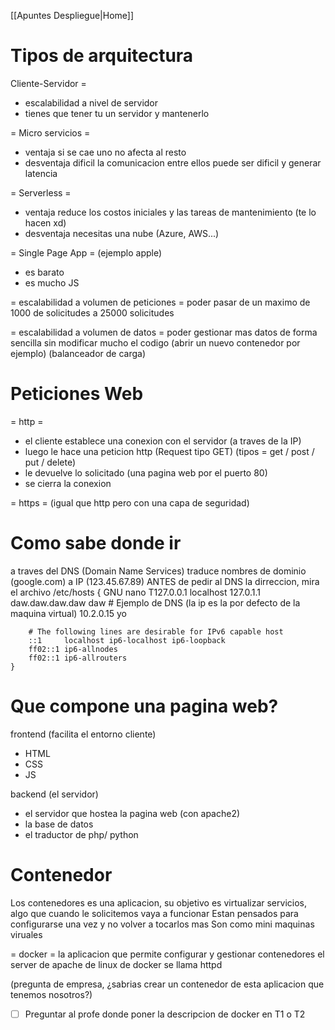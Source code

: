 [[Apuntes Despliegue|Home]]
# Tipos de arquitectura
Cliente-Servidor =
- escalabilidad a nivel de servidor
- tienes que tener tu un servidor y mantenerlo

= Micro servicios =
- ventaja si se cae uno no afecta al resto
- desventaja dificil la comunicacion entre ellos puede ser dificil y generar latencia

= Serverless =
- ventaja reduce los costos iniciales y las tareas de mantenimiento (te lo hacen xd)
- desventaja necesitas una nube (Azure, AWS...)

= Single Page App = (ejemplo apple)
- es barato
- es mucho JS




= escalabilidad a volumen de peticiones =
poder pasar de un maximo de 1000 de solicitudes a 25000 solicitudes

= escalabilidad a volumen de datos =
poder gestionar mas datos de forma sencilla sin modificar mucho el codigo (abrir un nuevo contenedor por ejemplo) (balanceador de carga)

# Peticiones Web
= http = 
- el cliente establece una conexion con el servidor (a traves de la IP)
- luego le hace una peticion http (Request tipo GET) (tipos = get / post / put / delete)
- le devuelve lo solicitado (una pagina web por el puerto 80)
- se cierra la conexion

= https = (igual que http pero con una capa de seguridad)

# Como sabe donde ir
a traves del DNS (Domain Name Services)
traduce nombres de dominio (google.com) a IP (123.45.67.89)
ANTES de pedir al DNS la dirreccion, mira el archivo /etc/hosts
    {
        GNU nano
        T127.0.0.1      localhost
        127.0.1.1       daw.daw.daw.daw daw
        # Ejemplo de DNS (la ip es la por defecto de la maquina virtual)
        10.2.0.15       yo

        # The following lines are desirable for IPv6 capable host
        ::1     localhost ip6-localhost ip6-loopback
        ff02::1 ip6-allnodes
        ff02::1 ip6-allrouters
    }

# Que compone una pagina web?
frontend (facilita el entorno cliente)
- HTML
- CSS
- JS

backend (el servidor)
- el servidor que hostea la pagina web (con apache2)
- la base de datos
- el traductor de php/ python

# Contenedor
Los contenedores es una aplicacion, su objetivo es virtualizar servicios, algo que cuando le solicitemos vaya a funcionar
Estan pensados para configurarse una vez y no volver a tocarlos mas
Son como mini maquinas viruales

= docker = 
la aplicacion que permite configurar y gestionar contenedores
el server de apache de linux de docker se llama httpd

(pregunta de empresa, ¿sabrias crear un contenedor de esta aplicacion que tenemos nosotros?)
- [ ] Preguntar al profe donde poner la descripcion de docker en T1 o T2
